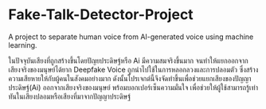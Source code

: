 # Fake-Talk-Detector-Project
A project to separate human voice from AI-generated voice using machine learning.

ในปัจจุบันเสียงที่ถูกสร้างขึ้นโดยปัญยประดิษฐ์หรือ Ai มีความสมจริงขึ้นมาก จนทำให้แยกออกจากเสียงจริงของมนุษย์ได้ยาก Deepfake Voice ถูกนำไปใช้ในการหลอกลวงและการปลอมตัว ซึ่งสร้างความเสียหายให้กับผู้คนในสังคมอย่างมาก ดังนั้นโปรเจกต์นี้จึงจัดทำขึ้นเพื่อช่วยแยกเสียงของปัญญาประดิษฐ์(Ai) ออกจากเสียงจริงของมนุษย์ พร้อมบอกเปอร์เซ็นความมั่นใจ เพื่อช่วยให้ผู้ใช้สามารถรู้เท่าทันในเสียงปลอมหรือเสียงที่มาจากปัญญาประดิษฐ์
